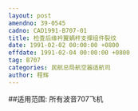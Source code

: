 ```yaml
---
layout: post
amendno: 39-0545
cadno: CAD1991-B707-01
title: 检查后缘衿翼蜗杆支撑组件裂纹
date: 1991-02-02 00:00:00 +0800
effdate: 1991-02-04 00:00:00 +0800
tag: B707
categories: 民航总局航空器适航司
author: 程辉
---
```


##适用范围:
所有波音707飞机

